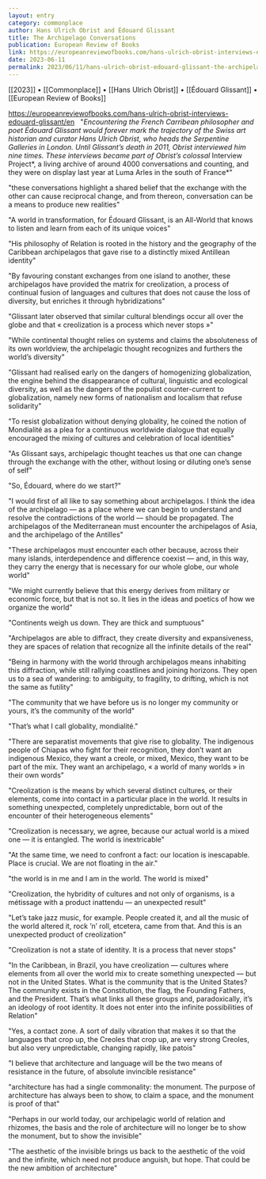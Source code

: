 ```yaml
---
layout: entry
category: commonplace
author: Hans Ulrich Obrist and Édouard Glissant
title: The Archipelago Conversations
publication: European Review of Books
link: https://europeanreviewofbooks.com/hans-ulrich-obrist-interviews-edouard-glissant/en
date: 2023-06-11
permalink: 2023/06/11/hans-ulrich-obrist-edouard-glissant-the-archipelago-conversations
---
```


[[2023]] • [[Commonplace]] • [[Hans Ulrich Obrist]] • [[Édouard Glissant]] • [[European Review of Books]]

https://europeanreviewofbooks.com/hans-ulrich-obrist-interviews-edouard-glissant/en
 
"*Encountering the French Carribean philosopher and poet Édouard Glissant would forever mark the trajectory of the Swiss art historian and curator Hans Ulrich Obrist, who heads the Serpentine Galleries in London. Until Glissant’s death in 2011, Obrist interviewed him nine times. These interviews became part of Obrist’s colossal* Interview Project*, a living archive of around 4000 conversations and counting, and they were on display last year at Luma Arles in the south of France*"

"these conversations highlight a shared belief that the exchange with the other can cause reciprocal change, and from thereon, conversation can be a means to produce new realities"

"A world in transformation, for Édouard Glissant, is an All-World that knows to listen and learn from each of its unique voices"

"His philosophy of Relation is rooted in the history and the geography of the Caribbean archipelagos that gave rise to a distinctly mixed Antillean identity"

"By favouring constant exchanges from one island to another, these archipelagos have provided the matrix for creolization, a process of continual fusion of languages and cultures that does not cause the loss of diversity, but enriches it through hybridizations"

"Glissant later observed that similar cultural blendings occur all over the globe and that « creolization is a process which never stops »"

"While continental thought relies on systems and claims the absoluteness of its own worldview, the archipelagic thought recognizes and furthers the world’s diversity"

"Glissant had realised early on the dangers of homogenizing globalization, the engine behind the disappearance of cultural, linguistic and ecological diversity, as well as the dangers of the populist counter-current to globalization, namely new forms of nationalism and localism that refuse solidarity"

"To resist globalization without denying globality, he coined the notion of Mondialité as a plea for a continuous worldwide dialogue that equally encouraged the mixing of cultures and celebration of local identities"

"As Glissant says, archipelagic thought teaches us that one can change through the exchange with the other, without losing or diluting one’s sense of self"

"So, Édouard, where do we start?"

"I would first of all like to say something about archipelagos. I think the idea of the archipelago — as a place where we can begin to understand and resolve the contradictions of the world — should be propagated. The archipelagos of the Mediterranean must encounter the archipelagos of Asia, and the archipelago of the Antilles"

"These archipelagos must encounter each other because, across their many islands, interdependence and difference coexist — and, in this way, they carry the energy that is necessary for our whole globe, our whole world"

"We might currently believe that this energy derives from military or economic force, but that is not so. It lies in the ideas and poetics of how we organize the world"

"Continents weigh us down. They are thick and sumptuous"

"Archipelagos are able to diffract, they create diversity and expansiveness, they are spaces of relation that recognize all the infinite details of the real"

"Being in harmony with the world through archipelagos means inhabiting this diffraction, while still rallying coastlines and joining horizons. They open us to a sea of wandering: to ambiguity, to fragility, to drifting, which is not the same as futility"

"The community that we have before us is no longer my community or yours, it’s the community of the world"

"That’s what I call globality, mondialité."

"There are separatist movements that give rise to globality. The indigenous people of Chiapas who fight for their recognition, they don’t want an indigenous Mexico, they want a creole, or mixed, Mexico, they want to be part of the mix. They want an archipelago, « a world of many worlds » in their own words"

"Creolization is the means by which several distinct cultures, or their elements, come into contact in a particular place in the world. It results in something unexpected, completely unpredictable, born out of the encounter of their heterogeneous elements"

"Creolization is necessary, we agree, because our actual world is a mixed one — it is entangled. The world is inextricable"

"At the same time, we need to confront a fact: our location is inescapable. Place is crucial. We are not floating in the air."

"the world is in me and I am in the world. The world is mixed"

"Creolization, the hybridity of cultures and not only of organisms, is a métissage with a product inattendu — an unexpected result"

"Let’s take jazz music, for example. People created it, and all the music of the world altered it, rock ’n’ roll, etcetera, came from that. And this is an unexpected product of creolization"

"Creolization is not a state of identity. It is a process that never stops"

"In the Caribbean, in Brazil, you have creolization — cultures where elements from all over the world mix to create something unexpected — but not in the United States. What is the community that is the United States? The community exists in the Constitution, the flag, the Founding Fathers, and the President. That’s what links all these groups and, paradoxically, it’s an ideology of root identity. It does not enter into the infinite possibilities of Relation"

"Yes, a contact zone. A sort of daily vibration that makes it so that the languages that crop up, the Creoles that crop up, are very strong Creoles, but also very unpredictable, changing rapidly, like patois"

"I believe that architecture and language will be the two means of resistance in the future, of absolute invincible resistance"

"architecture has had a single commonality: the monument. The purpose of architecture has always been to show, to claim a space, and the monument is proof of that"

"Perhaps in our world today, our archipelagic world of relation and rhizomes, the basis and the role of architecture will no longer be to show the monument, but to show the invisible"

"The aesthetic of the invisible brings us back to the aesthetic of the void and the infinite, which need not produce anguish, but hope. That could be the new ambition of architecture"
